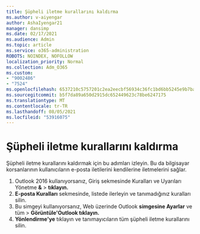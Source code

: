 ```yaml
---
title: Şüpheli iletme kurallarını kaldırma
ms.author: v-aiyengar
author: AshaIyengar21
manager: dansimp
ms.date: 02/17/2021
ms.audience: Admin
ms.topic: article
ms.service: o365-administration
ROBOTS: NOINDEX, NOFOLLOW
localization_priority: Normal
ms.collection: Adm_O365
ms.custom:
- "9002486"
- "7524"
ms.openlocfilehash: 6537210c5757201c2ea2eecbf56934c36fc1bd6bb5245e9b7ba3c445f88d7dbe
ms.sourcegitcommit: b5f7da89a650d2915dc652449623c78be6247175
ms.translationtype: MT
ms.contentlocale: tr-TR
ms.lasthandoff: 08/05/2021
ms.locfileid: "53916075"
---
```

# <a name="remove-suspicious-forwarding-rules"></a>Şüpheli iletme kurallarını kaldırma

Şüpheli iletme kurallarını kaldırmak için bu adımları izleyin. Bu da bilgisayar korsanlarının kullanıcıların e-posta iletilerini kendilerine iletmelerini sağlar.

1. Outlook 2016 kullanıyorsanız, Giriş sekmesinde Kuralları  ve Uyarıları Yönetme **&**  >  **tıklayın.** 
1. **E-posta Kuralları** sekmesinde, listede ilerleyin ve tanımadığınız kuralları silin.
1. Bu simgeyi kullanıyorsanız, Web üzerinde Outlook **simgesine Ayarlar** ve tüm > **Görüntüle'Outlook tıklayın.**
1. **Yönlendirme'ye** tıklayın ve tanımayıcıların tüm şüpheli iletme kurallarını silin.
